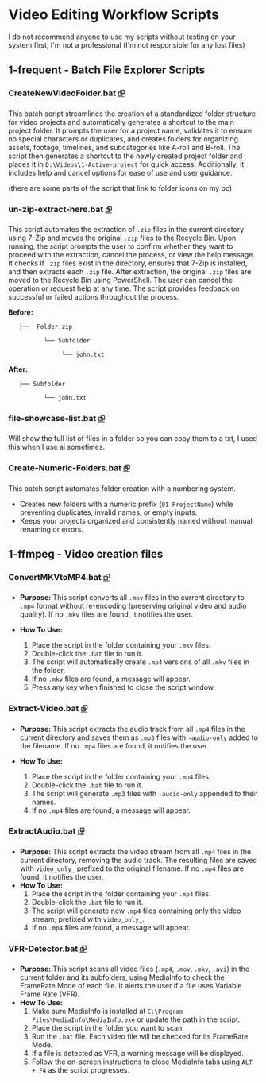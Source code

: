 # Video Editing Workflow Scripts 

I do not recommend anyone to use my scripts without testing on your system first, I'm not a professional (I'm not responsible for any lost files)

##  1-frequent - Batch File Explorer Scripts

### CreateNewVideoFolder.bat  [⮺](video-editing-scripts/1-frequent/CreateNewVideoFolder.bat)

This batch script streamlines the creation of a standardized folder structure for video projects and automatically generates a shortcut to the main project folder. It prompts the user for a project name, validates it to ensure no special characters or duplicates, and creates folders for organizing assets, footage, timelines, and subcategories like A-roll and B-roll. The script then generates a shortcut to the newly created project folder and places it in `D:\Videos\1-Active-project` for quick access. Additionally, it includes help and cancel options for ease of use and user guidance.

(there are some parts of the script that link to folder icons on my pc)

### un-zip-extract-here.bat [⮺](video-editing-scripts/1-frequent/un-zip-extract-here.bat)

This script automates the extraction of `.zip` files in the current directory using 7-Zip and moves the original `.zip` files to the Recycle Bin. Upon running, the script prompts the user to confirm whether they want to proceed with the extraction, cancel the process, or view the help message. It checks if `.zip` files exist in the directory, ensures that 7-Zip is installed, and then extracts each `.zip` file. After extraction, the original `.zip` files are moved to the Recycle Bin using PowerShell. The user can cancel the operation or request help at any time. The script provides feedback on successful or failed actions throughout the process.

**Before:**

       ├──  Folder.zip

              └── Subfolder 
       
                   └── john.txt 
**After:**

       ├── Subfolder
  
              └── john.txt




### file-showcase-list.bat [⮺](video-editing-scripts/1-frequent/file-showcase-list.bat)

Will show the full list of files in a folder so you can copy them to a txt, I used this when I use ai sometimes.


### Create-Numeric-Folders.bat [⮺](video-editing-scripts/1-frequent/Create-Numeric-Folders.bat)

This batch script automates folder creation with a numbering system.    
- Creates new folders with a numeric prefix (`01-ProjectName`) while preventing duplicates, invalid names, or empty inputs.  
- Keeps your projects organized and consistently named without manual renaming or errors.




## 1-ffmpeg - Video creation files

### ConvertMKVtoMP4.bat [⮺](video-editing-scripts/1-frequent/ConvertMKVtoMP4.bat)

* **Purpose:** This script converts all `.mkv` files in the current directory to `.mp4` format without re-encoding (preserving original video and audio quality). If no `.mkv` files are found, it notifies the user.
* **How To Use:**

  1. Place the script in the folder containing your `.mkv` files.
  2. Double-click the `.bat` file to run it.
  3. The script will automatically create `.mp4` versions of all `.mkv` files in the folder.
  4. If no `.mkv` files are found, a message will appear.
  5. Press any key when finished to close the script window.



### Extract-Video.bat [⮺](video-editing-scripts/1-frequent/Extract-Video.bat)

* **Purpose:** This script extracts the audio track from all `.mp4` files in the current directory and saves them as `.mp3` files with `-audio-only` added to the filename. If no `.mp4` files are found, it notifies the user.
* **How To Use:**

  1. Place the script in the folder containing your `.mp4` files.
  2. Double-click the `.bat` file to run it.
  3. The script will generate `.mp3` files with `-audio-only` appended to their names.
  4. If no `.mp4` files are found, a message will appear.


### ExtractAudio.bat [⮺](video-editing-scripts/1-frequent/ExtractAudio.bat)

- **Purpose:** This script extracts the video stream from all `.mp4` files in the current directory, removing the audio track. The resulting files are saved with `video_only_` prefixed to the original filename. If no `.mp4` files are found, it notifies the user.  
- **How To Use:**  
    1. Place the script in the folder containing your `.mp4` files.  
    2. Double-click the `.bat` file to run it.  
    3. The script will generate new `.mp4` files containing only the video stream, prefixed with `video_only_`.  
    4. If no `.mp4` files are found, a message will appear.  



### VFR-Detector.bat [⮺](video-editing-scripts/1-frequent/VFR-Detector.bat)

- **Purpose:** This script scans all video files (`.mp4`, `.mov`, `.mkv`, `.avi`) in the current folder and its subfolders, using MediaInfo to check the FrameRate Mode of each file. It alerts the user if a file uses Variable Frame Rate (VFR).  
- **How To Use:**  
    1. Make sure MediaInfo is installed at `C:\Program Files\MediaInfo\MediaInfo.exe` or update the path in the script.  
    2. Place the script in the folder you want to scan.  
    3. Run the `.bat` file. Each video file will be checked for its FrameRate Mode.  
    4. If a file is detected as VFR, a warning message will be displayed.  
    5. Follow the on-screen instructions to close MediaInfo tabs using `ALT + F4` as the script progresses.  

